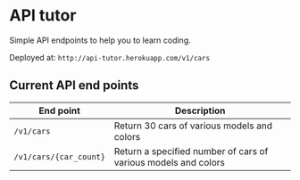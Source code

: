 # API tutor

Simple API endpoints to help you to learn coding.

Deployed at: `http://api-tutor.herokuapp.com/v1/cars`

## Current API end points

| End point      |    Description       |
|----------------|----------------------|
| `/v1/cars`       | Return 30 cars of various models and colors                      |
| `/v1/cars/{car_count}`       | Return a specified number of cars of various models and colors                      | 
